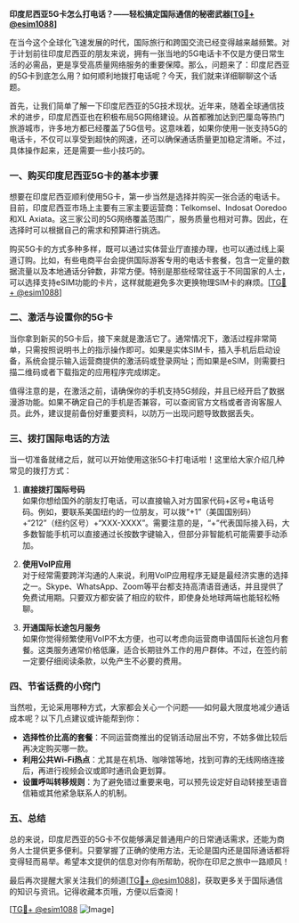 **印度尼西亚5G卡怎么打电话？——轻松搞定国际通信的秘密武器[[TG💪+ @esim1088](https://t.me/s/esim1088)]**

在当今这个全球化飞速发展的时代，国际旅行和跨国交流已经变得越来越频繁。对于计划前往印度尼西亚的朋友来说，拥有一张当地的5G电话卡不仅是方便日常生活的必需品，更是享受高质量网络服务的重要保障。那么，问题来了：印度尼西亚的5G卡到底怎么用？如何顺利地拨打电话呢？今天，我们就来详细聊聊这个话题。

首先，让我们简单了解一下印度尼西亚的5G技术现状。近年来，随着全球通信技术的进步，印度尼西亚也在积极布局5G网络建设。从首都雅加达到巴厘岛等热门旅游城市，许多地方都已经覆盖了5G信号。这意味着，如果你使用一张支持5G的电话卡，不仅可以享受到超快的网速，还可以确保通话质量更加稳定清晰。不过，具体操作起来，还是需要一些小技巧的。

### 一、购买印度尼西亚5G卡的基本步骤

想要在印度尼西亚顺利使用5G卡，第一步当然是选择并购买一张合适的电话卡。目前，印度尼西亚市场上主要有三家主要运营商：Telkomsel、Indosat Ooredoo和XL Axiata。这三家公司的5G网络覆盖范围广，服务质量也相对可靠。因此，在选择时可以根据自己的需求和预算进行挑选。

购买5G卡的方式多种多样，既可以通过实体营业厅直接办理，也可以通过线上渠道订购。比如，有些电商平台会提供国际游客专用的电话卡套餐，包含一定量的数据流量以及本地通话分钟数，非常方便。特别是那些经常往返于不同国家的人士，可以选择支持eSIM功能的卡片，这样就能避免多次更换物理SIM卡的麻烦。[[TG💪+ @esim1088](https://t.me/s/esim1088)]

### 二、激活与设置你的5G卡

当你拿到新买的5G卡后，接下来就是激活它了。通常情况下，激活过程非常简单，只需按照说明书上的指示操作即可。如果是实体SIM卡，插入手机后启动设备，系统会提示输入运营商提供的激活码或登录网址；而如果是eSIM，则需要扫描二维码或者下载指定的应用程序完成绑定。

值得注意的是，在激活之前，请确保你的手机支持5G频段，并且已经开启了数据漫游功能。如果不确定自己的手机是否兼容，可以查阅官方文档或者咨询客服人员。此外，建议提前备份好重要资料，以防万一出现问题导致数据丢失。

### 三、拨打国际电话的方法

当一切准备就绪之后，就可以开始使用这张5G卡打电话啦！这里给大家介绍几种常见的拨打方式：

1. **直接拨打国际号码**  
   如果你想给国外的朋友打电话，可以直接输入对方国家代码+区号+电话号码。例如，要联系美国纽约的一位朋友，可以拨“+1”（美国国别码）+“212”（纽约区号）+“XXX-XXXX”。需要注意的是，“+”代表国际接入码，大多数智能手机可以直接通过长按数字键输入，但部分非智能机可能需要手动添加。

2. **使用VoIP应用**  
   对于经常需要跨洋沟通的人来说，利用VoIP应用程序无疑是最经济实惠的选择之一。Skype、WhatsApp、Zoom等平台都支持高清语音通话，并且提供了免费试用期。只要双方都安装了相应的软件，即使身处地球两端也能轻松畅聊。

3. **开通国际长途包月服务**  
   如果你觉得频繁使用VoIP不太方便，也可以考虑向运营商申请国际长途包月套餐。这类服务通常价格低廉，适合长期驻外工作的用户群体。不过，在签约前一定要仔细阅读条款，以免产生不必要的费用。

### 四、节省话费的小窍门

当然啦，无论采用哪种方式，大家都会关心一个问题——如何最大限度地减少通话成本呢？以下几点建议或许能帮到你：

- **选择性价比高的套餐**：不同运营商推出的促销活动层出不穷，不妨多做比较后再决定购买哪一款。
- **利用公共Wi-Fi热点**：尤其是在机场、咖啡馆等地，找到可靠的无线网络连接后，再进行视频会议或即时通讯会更划算。
- **设置呼叫转移规则**：为了避免错过重要来电，可以预先设定好自动转接至语音信箱或其他紧急联系人的机制。

### 五、总结

总的来说，印度尼西亚的5G卡不仅能够满足普通用户的日常通话需求，还能为商务人士提供更多便利。只要掌握了正确的使用方法，无论是国内还是国际通话都将变得轻而易举。希望本文提供的信息对你有所帮助，祝你在印尼之旅中一路顺风！

最后再次提醒大家关注我们的频道[[TG💪+ @esim1088](https://t.me/s/esim1088)]，获取更多关于国际通信的知识与资讯。记得收藏本页哦，方便以后查阅！

[[TG💪+ @esim1088](https://t.me/s/esim1088) ![Image](https://i.postimg.cc/4NQfJmqS/Snipaste-2025-05-13-00-14-12.png)]